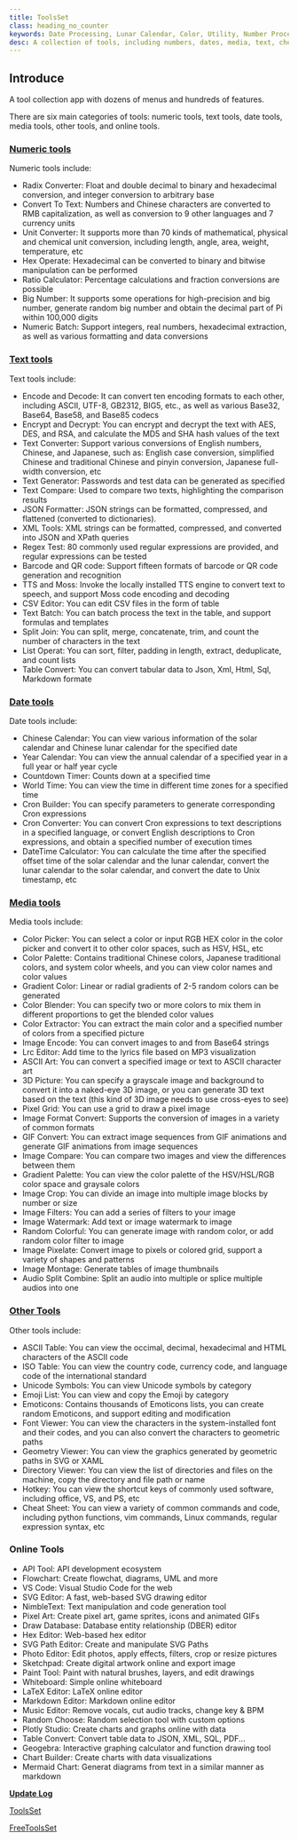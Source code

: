 ```yaml
---
title: ToolsSet
class: heading_no_counter
keywords: Date Processing, Lunar Calendar, Color, Utility, Number Processing, Image Processing, Text Processing, Cheat Sheet
desc: A collection of tools, including numbers, dates, media, text, cheat sheets, and more
---
```


## Introduce


A tool collection app with dozens of menus and hundreds of features.

There are six main categories of tools: numeric tools, text tools, date tools, media tools, other tools, and online tools.

### [Numeric tools](./ToolsSet_Number.md)
Numeric tools include:
* Radix Converter: Float and double decimal to binary and hexadecimal conversion, and integer conversion to arbitrary base
* Convert To Text: Numbers and Chinese characters are converted to RMB capitalization, as well as conversion to 9 other languages and 7 currency units
* Unit Converter: It supports more than 70 kinds of mathematical, physical and chemical unit conversion, including length, angle, area, weight, temperature, etc
* Hex Operate: Hexadecimal can be converted to binary and bitwise manipulation can be performed
* Ratio Calculator: Percentage calculations and fraction conversions are possible
* Big Number: It supports some operations for high-precision and big number, generate random big number and obtain the decimal part of Pi within 100,000 digits
* Numeric Batch: Support integers, real numbers, hexadecimal extraction, as well as various formatting and data conversions

### [Text tools](./ToolsSet_Text.md)
Text tools include:
* Encode and Decode: It can convert ten encoding formats to each other, including ASCII, UTF-8, GB2312, BIG5, etc., as well as various Base32, Base64, Base58, and Base85 codecs
* Encrypt and Decrypt: You can encrypt and decrypt the text with AES, DES, and RSA, and calculate the MD5 and SHA hash values of the text
* Text Converter: Support various conversions of English numbers, Chinese, and Japanese, such as: English case conversion, simplified Chinese and traditional Chinese and pinyin conversion, Japanese full-width conversion, etc
* Text Generator: Passwords and test data can be generated as specified
* Text Compare: Used to compare two texts, highlighting the comparison results
* JSON Formatter: JSON strings can be formatted, compressed, and flattened (converted to dictionaries).
* XML Tools: XML strings can be formatted, compressed, and converted into JSON and XPath queries
* Regex Test: 80 commonly used regular expressions are provided, and regular expressions can be tested
* Barcode and QR code: Support fifteen formats of barcode or QR code generation and recognition
* TTS and Moss: Invoke the locally installed TTS engine to convert text to speech, and support Moss code encoding and decoding
* CSV Editor: You can edit CSV files in the form of table
* Text Batch: You can batch process the text in the table, and support formulas and templates
* Split Join: You can split, merge, concatenate, trim, and count the number of characters in the text
* List Operat: You can sort, filter, padding in length, extract, deduplicate, and count lists
* Table Convert: You can convert tabular data to Json, Xml, Html, Sql, Markdown formate

### [Date tools](./ToolsSet_Date.md)
Date tools include:
* Chinese Calendar: You can view various information of the solar calendar and Chinese lunar calendar for the specified date
* Year Calendar: You can view the annual calendar of a specified year in a full year or half year cycle
* Countdown Timer: Counts down at a specified time
* World Time: You can view the time in different time zones for a specified time
* Cron Builder: You can specify parameters to generate corresponding Cron expressions
* Cron Converter: You can convert Cron expressions to text descriptions in a specified language, or convert English descriptions to Cron expressions, and obtain a specified number of execution times
* DateTime Calculator: You can calculate the time after the specified offset time of the solar calendar and the lunar calendar, convert the lunar calendar to the solar calendar, and convert the date to Unix timestamp, etc

### [Media tools](./ToolsSet_Media.md)
Media tools include:
* Color Picker: You can select a color or input RGB HEX color in the color picker and convert it to other color spaces, such as HSV, HSL, etc
* Color Palette: Contains traditional Chinese colors, Japanese traditional colors, and system color wheels, and you can view color names and color values
* Gradient Color: Linear or radial gradients of 2-5 random colors can be generated
* Color Blender: You can specify two or more colors to mix them in different proportions to get the blended color values
* Color Extractor: You can extract the main color and a specified number of colors from a specified picture
* Image Encode: You can convert images to and from Base64 strings
* Lrc Editor: Add time to the lyrics file based on MP3 visualization
* ASCII Art: You can convert a specified image or text to ASCII character art
* 3D Picture: You can specify a grayscale image and background to convert it into a naked-eye 3D image, or you can generate 3D text based on the text (this kind of 3D image needs to use cross-eyes to see)
* Pixel Grid: You can use a grid to draw a pixel image
* Image Format Convert: Supports the conversion of images in a variety of common formats
* GIF Convert: You can extract image sequences from GIF animations and generate GIF animations from image sequences
* Image Compare: You can compare two images and view the differences between them
* Gradient Palette: You can view the color palette of the HSV/HSL/RGB color space and graysale colors
* Image Crop: You can divide an image into multiple image blocks by number or size
* Image Filters: You can add a series of filters to your image
* Image Watermark: Add text or image watermark to image
* Random Colorful: You can generate image with random color, or add random color filter to image
* Image Pixelate: Convert image to pixels or colored grid, support a variety of shapes and patterns
* Image Montage: Generate tables of image thumbnails
* Audio Split Combine: Split an audio into multiple or splice multiple audios into one

### [Other Tools](./ToolsSet_Other.md)
Other tools include:
* ASCII Table: You can view the occimal, decimal, hexadecimal and HTML characters of the ASCII code
* ISO Table: You can view the country code, currency code, and language code of the international standard
* Unicode Symbols: You can view Unicode symbols by category
* Emoji List: You can view and copy the Emoji by category
* Emoticons: Contains thousands of Emoticons lists, you can create random Emoticons, and support editing and modification
* Font Viewer: You can view the characters in the system-installed font and their codes, and you can also convert the characters to geometric paths
* Geometry Viewer: You can view the graphics generated by geometric paths in SVG or XAML
* Directory Viewer: You can view the list of directories and files on the machine, copy the directory and file path or name
* Hotkey: You can view the shortcut keys of commonly used software, including office, VS, and PS, etc
* Cheat Sheet: You can view a variety of common commands and code, including python functions, vim commands, Linux commands, regular expression syntax, etc

### Online Tools
* API Tool: API development ecosystem
* Flowchart: Create flowchat, diagrams, UML and more
* VS Code: Visual Studio Code for the web
* SVG Editor: A fast, web-based SVG drawing editor
* NimbleText: Text manipulation and code generation tool
* Pixel Art: Create pixel art, game sprites, icons and animated GIFs
* Draw Database: Database entity relationship (DBER) editor
* Hex Editor: Web-based hex editor
* SVG Path Editor: Create and manipulate SVG Paths
* Photo Editor: Edit photos, apply effects, filters, crop or resize pictures
* Sketchpad: Create digital artwork online and export image
* Paint Tool: Paint with natural brushes, layers, and edit drawings
* Whiteboard: Simple online whiteboard
* LaTeX Editor: LaTeX online editor
* Markdown Editor: Markdown online editor
* Music Editor: Remove vocals, cut audio tracks, change key & BPM
* Random Choose: Random selection tool with custom options
* Plotly Studio: Create charts and graphs online with data
* Table Convert: Convert table data to JSON, XML, SQL, PDF...
* Geogebra: Interactive graphing calculator and function drawing tool
* Chart Builder: Create charts with data visualizations
* Mermaid Chart: Generat diagrams from text in a similar manner as markdown

**[Update Log](./ToolsSet_Log.md)**

[ToolsSet](https://apps.microsoft.com/detail/9NQGTZGM4LRH)

[FreeToolsSet](https://apps.microsoft.com/detail/9N6W6006WDVK)